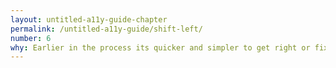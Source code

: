 ```yaml
---
layout: untitled-a11y-guide-chapter
permalink: /untitled-a11y-guide/shift-left/
number: 6
why: Earlier in the process its quicker and simpler to get right or fix bugs
---
```

